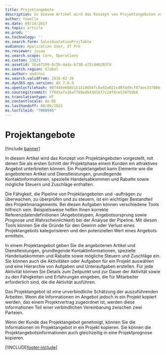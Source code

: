 ```yaml
---
title: Projektangebote
description: In diesem Artikel wird das Konzept von Projektangeboten vorgestellt, mit denen Sie als ersten Schritt der Projektphase einem Kunden ein attraktives Angebot unterbreiten können. Ein Projektangebot kann Elemente wie die angebotenen Artikel und Dienstleistungen, grundlegende Kontaktinformationen, spezielle Handelsabkommen und Rabatte sowie mögliche Steuern und Zuschläge enthalten.
author: Yowelle
ms.date: 09/14/2017
ms.topic: article
ms.prod: ''
ms.technology: ''
ms.search.form: SalesQuotationProjTable
audience: Application User, IT Pro
ms.reviewer: josaw
ms.search.scope: Core, Operations
ms.custom: 23621
ms.assetid: 1ba67109-8c5b-4ada-b730-a72cd46203fd
ms.search.region: Global
ms.author: andchoi
ms.search.validFrom: 2016-02-28
ms.dyn365.ops.version: AX 7.0.0
ms.openlocfilehash: 987444e66bb1b151065bfc8a92a021cd8fdd9cf07aee31780bf7607dc4de221c
ms.sourcegitcommit: 7f8d1e7a16af769adb43d1877c28fdce53975db8
ms.translationtype: HT
ms.contentlocale: de-DE
ms.lasthandoff: 08/06/2021
ms.locfileid: "7008945"
---
```

# <a name="project-quotations"></a>Projektangebote

[!include [banner](../includes/banner.md)]

In diesem Artikel wird das Konzept von Projektangeboten vorgestellt, mit denen Sie als ersten Schritt der Projektphase einem Kunden ein attraktives Angebot unterbreiten können. Ein Projektangebot kann Elemente wie die angebotenen Artikel und Dienstleistungen, grundlegende Kontaktinformationen, spezielle Handelsabkommen und Rabatte sowie mögliche Steuern und Zuschläge enthalten. 

Die Fähigkeit, die Pipeline von Projektangeboten und -aufträgen zu überwachen, zu überprüfen und zu steuern, ist ein wichtiger Bestandteil des Projektmanagements. Bei diesen Aufgaben können verschiedene Tools hilfreich sein. Beispielsweise helfen Ihnen korrekte Referenzdatendefinitionen (Angebotstypen, Angebotsursprung sowie Prognose und Wahrscheinlichkeit) bei der Analyse der Pipeline. Mit diesen Tools können Sie die Gründe für den Gewinn oder Verlust eines Projektangebots kategorisieren und den potenziellen Wert eines Angebots ermitteln. 

In einem Projektangebot geben Sie die angebotenen Artikel und Dienstleistungen, grundlegende Kontaktinformationen, spezielle Handelsabkommen und Rabatte sowie mögliche Steuern und Zuschläge ein. Sie können auch die Aktivitäten oder Aufgaben für ein Projekt auswählen und eine Hierarchie von Aufgaben und Unteraufgaben erstellen. Für jede Aktivität können Sie Details zum Zeitpunkt und zur Dauer der Aktivität sowie zu den Fähigkeiten und Erfahrungen eingeben, die für Mitarbeiter erforderlich sind, die die Aktivität ausführen. 

Das Projektangebot ist eine unverbindliche Schätzung der auszuführenden Arbeiten. Wenn die Informationen im Angebot jedoch in ein Projekt kopiert werden, das einem Projektvertrag zugeordnet ist, werden diese Informationen Teil einer verbindlichen Vereinbarung zwischen zwei Parteien. 

Wenn der Kunde das Projektangebot genehmigt, können Sie die Informationen im Projektangebot in ein Projekt kopieren. Sie können die Projektangebotsinformationen auch gleichzeitig in eine Projektprognose kopieren.





[!INCLUDE[footer-include](../includes/footer-banner.md)]